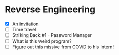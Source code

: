 # Reverse Engineering
- [x] [An invitation](An%20invitation)
- [ ] Time travel
- [ ] Striking Back #1 - Password Manager
- [ ] What is this weird program?
- [ ] Figure out this missive from COViD to his intern!